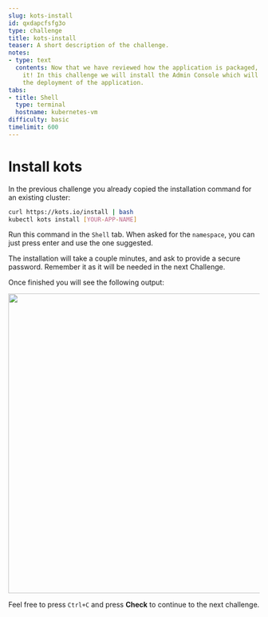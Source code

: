 ```yaml
---
slug: kots-install
id: qxdapcfsfg3o
type: challenge
title: kots-install
teaser: A short description of the challenge.
notes:
- type: text
  contents: Now that we have reviewed how the application is packaged, let's install
    it! In this challenge we will install the Admin Console which will help us manage
    the deployment of the application.
tabs:
- title: Shell
  type: terminal
  hostname: kubernetes-vm
difficulty: basic
timelimit: 600
---
```

 Install kots
================

In the previous challenge you already copied the installation command for an existing cluster:

```bash
curl https://kots.io/install | bash
kubectl kots install [YOUR-APP-NAME]
```

Run this command in the `Shell` tab. When asked for the `namespace`, you can just press enter and use the one suggested.


The installation will take a couple minutes, and ask to provide a secure password. Remember it as it will be needed in the next Challenge.


Once finished you will see the following output:

<p align="center"><img src="../assets/helm-vm-output.png" width=600></img></p>


Feel free to press `Ctrl+C` and press **Check** to continue to the next challenge.
